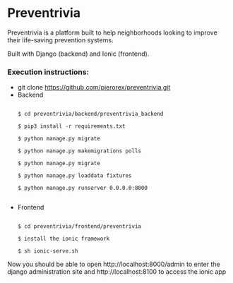 # Preventrivia

Preventrivia is a platform built to help neighborhoods looking to improve their life-saving
prevention systems.

Built with Django (backend) and Ionic (frontend).
### Execution instructions:
  - git clone https://github.com/pierorex/preventrivia.git
  - Backend
    ```
    
    $ cd preventrivia/backend/preventrivia_backend
    
    $ pip3 install -r requirements.txt
    
    $ python manage.py migrate
    
    $ python manage.py makemigrations polls
    
    $ python manage.py migrate
    
    $ python manage.py loaddata fixtures

    $ python manage.py runserver 0.0.0.0:8000
    

    ```
  - Frontend
    ```
    
    $ cd preventrivia/frontend/preventrivia
    
    $ install the ionic framework
    
    $ sh ionic-serve.sh
    ```
Now you should be able to open http://localhost:8000/admin to enter the django administration
site and http://localhost:8100 to access the ionic app
